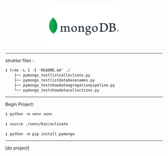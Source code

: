 
<p align="center">
    <img src="./MongoDB_logo.png" alt="MongoDB_logo" style="display: block; margin: 0 auto; width: 45%; height: auto;">
</p>

---

struktur files :

    ❯ tree -L 1 -I 'README.md' ./
        ├── pymongo_testlistcollections.py
        ├── pymongo_testlistdatabasenames.py
        ├── pymongo_testshowdataagregationpipeline.py
        └── pymongo_testshowdatacollections.py

---

Begin Project:

    ❯ python -m venv venv

    ❯ source ./venv/bin/activate

    ❯ python -m pip install pymongo

---

[do project]